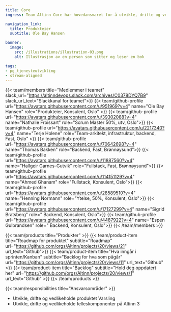 ```yaml
---
title: Core
ingress: Team Altinn Core har hovedansvaret for å utvikle, drifte og vedlikeholde produktet Varsling, og et knippe interne felleskomponenter som støtter ulike andre produkter i Altinn 3.

navigation_link:
  title: Produkteier
  subtitle: Ole Bay Hansen

banner:
  image:
    src: /illustrations/illustration-03.png
    alt: Illustrasjon av en person som sitter og leser en bok

tags:
- pg_tjenesteutvikling
- stream-aligned
---
```


{{< team/members title="Medlemmer i teamet" slack_url="https://altinndevops.slack.com/archives/C0378DYQ7B9" slack_url_text="Slackkanal for teamet">}}
{{< team/github-profile url="https://avatars.githubusercontent.com/u/951969?v=4" name="Ole Bay Hansen" role="Produkteier, Konsulent, Oslo" >}}
{{< team/github-profile url="https://avatars.githubusercontent.com/u/39302088?v=4" name="Nathalie Froissart" role="Scrum Master 50%, utv,  Oslo">}}
{{< team/github-profile url="https://avatars.githubusercontent.com/u/2217340?v=4" name="Terje Holene" role="Team-arkitekt, infrastruktur, backend, Fast, Oslo" >}}
{{< team/github-profile url="https://avatars.githubusercontent.com/u/70642698?v=4" name="Thomas Bakken" role="Backend, Fast, Brønnøysund">}}
{{< team/github-profile url="https://avatars.githubusercontent.com/u/11887560?v=4" name="Hallgeir Garnes-Gutvik" role="Fullstack, Fast, Brønnøysund">}}
{{< team/github-profile url="https://avatars.githubusercontent.com/u/114151129?v=4" name="Ahmed Ghanam" role="Fullstack, Konsulent, Oslo">}}
{{< team/github-profile url="https://avatars.githubusercontent.com/u/28589510?v=4" name="Henning Normann" role="Ytelse, 50%, Konsulent, Oslo">}}
{{< team/github-profile url="https://avatars.githubusercontent.com/u/17127299?v=4" name="Sigrid Bratsberg" role=" Backend, Konsulent, Oslo">}}
{{< team/github-profile url="https://avatars.githubusercontent.com/u/4487922?v=4" name="Espen Gulbrandsen" role=" Backend, Konsulent, Oslo">}}
{{< /team/members >}}

{{< team/products title="Produkter" >}}
{{< team/product-item title="Roadmap for produktet" subtitle="Roadmap" url="https://github.com/orgs/Altinn/projects/20/views/21" url_text="Github">}}
{{< team/product-item title="Hva inngår i sprinten/Kanban" subtitle="Backlog for hva som pågår" url="https://github.com/orgs/Altinn/projects/20/views/11" url_text="Github" >}}
{{< team/product-item title="Backlog" subtitle="Hold deg oppdatert her" url="https://github.com/orgs/Altinn/projects/20/views/1" url_text="Github" >}}
{{< /team/products >}}

{{< team/responsibilities title="Ansvarsområder" >}}

- Utvikle, drifte og vedlikeholde produktet Varsling
- Utvikle, drifte og vedlikeholde felleskomponenter på Altinn 3
